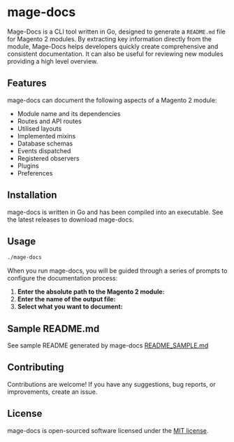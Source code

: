 # mage-docs

Mage-Docs is a CLI tool written in Go, designed to generate a `README.md` file for Magento 2 modules. By extracting key information directly from the module, Mage-Docs helps developers quickly create comprehensive and consistent documentation. It can also be useful for reviewing new modules providing a high level overview.

## Features

mage-docs can document the following aspects of a Magento 2 module:

- Module name and its dependencies
- Routes and API routes
- Utilised layouts
- Implemented mixins
- Database schemas
- Events dispatched
- Registered observers
- Plugins
- Preferences

## Installation

mage-docs is written in Go and has been compiled into an executable. See the latest releases to download mage-docs.

## Usage

```bash
./mage-docs
```

When you run mage-docs, you will be guided through a series of prompts to configure the documentation process:

1. **Enter the absolute path to the Magento 2 module:**
2. **Enter the name of the output file:**
3. **Select what you want to document:**

## Sample README.md

See sample README generated by mage-docs [README_SAMPLE.md](README_SAMPLE.md)

## Contributing

Contributions are welcome! If you have any suggestions, bug reports, or improvements, create an issue.

## License

mage-docs is open-sourced software licensed under the [MIT license](LICENSE).